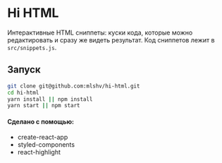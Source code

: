 # Hi HTML
Интерактивные HTML сниппеты: куски кода, которые можно редактировать и сразу же видеть результат. Код сниппетов лежит в `src/snippets.js`.

## Запуск
```bash
git clone git@github.com:mlshv/hi-html.git
cd hi-html
yarn install || npm install
yarn start || npm start
```


#### Сделано с помощью:
* create-react-app
* styled-components
* react-highlight
